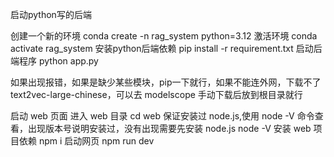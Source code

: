 启动python写的后端

创建一个新的环境
conda create -n rag_system python=3.12
激活环境
conda activate rag_system
安装python后端依赖
pip install -r requirement.txt
启动后端程序
python app.py

如果出现报错，如果是缺少某些模块，pip一下就行，如果不能连外网，下载不了 text2vec-large-chinese，可以去 modelscope 手动下载后放到根目录就行

启动 web 页面
进入 web 目录
cd web
保证安装过 node.js,使用 node -V 命令查看，出现版本号说明安装过，没有出现需要先安装 node.js
node -V
安装 web 项目依赖
npm i
启动网页
npm run dev



